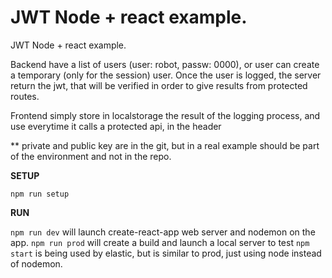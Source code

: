 # JWT Node + react example.

JWT Node + react example.

Backend have a list of users (user: robot, passw: 0000), or user can create a temporary (only for the session) user.
Once the user is logged, the server return the jwt, that will be verified in order to give results from protected routes. 

Frontend simply store in localstorage the result of the logging process, and use everytime it calls a protected api, in the header

**
private and public key are in the git, but in a real example should be part of the environment and not in the repo.


**SETUP**

`npm run setup`

**RUN**

`npm run dev` will launch create-react-app web server and nodemon on the app. 
`npm run prod` will create a build and launch a local server to test
`npm start` is being used by elastic, but is similar to prod, just using node instead of nodemon.


